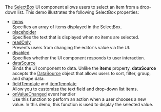 The [SelectBox](/Documentation/ApiReference/UI_Widgets/dxSelectBox/) UI component allows users to select an item from a drop-down list. This demo illustrates the following  SelectBox properties:

- [items](/Documentation/ApiReference/UI_Widgets/dxSelectBox/Configuration/#items)    
Specifies an array of items displayed in the SelectBox.
- [placeholder](/Documentation/ApiReference/UI_Widgets/dxSelectBox/Configuration/#placeholder)       
Specifies the text that is displayed when no items are selected.
- [readOnly](/Documentation/ApiReference/UI_Widgets/dxSelectBox/Configuration/#readOnly)     
Prevents users from changing the editor's value via the UI.
- [disabled](/Documentation/ApiReference/UI_Widgets/dxSelectBox/Configuration/#disabled)        
Specifies whether the UI component responds to user interaction.
- [dataSource](/Documentation/ApiReference/UI_Widgets/dxSelectBox/Configuration/#dataSource)        
Binds the UI component to data. Unlike the **items** property, **dataSource** accepts the [DataSource](/Documentation/ApiReference/Data_Layer/DataSource/) object that allows users to sort, filter, group, and shape data.
- [fieldTemplate](/Documentation/ApiReference/UI_Widgets/dxSelectBox/Configuration/#fieldTemplate) and [itemTemplate](/Documentation/ApiReference/UI_Widgets/dxSelectBox/Configuration/#itemTemplate)       
Allow you to customize the text field and drop-down list items.
- [onValueChanged](/Documentation/ApiReference/UI_Widgets/dxSelectBox/Configuration/#onValueChanged) event handler      
Use this function to perform an action when a user chooses a new value. In this demo, this function is used to display the selected value.
